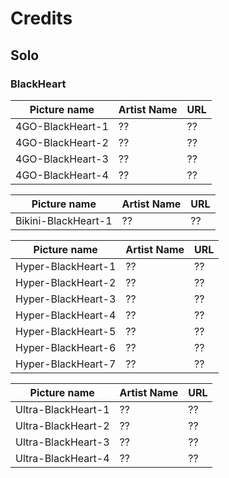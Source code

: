 # Credits

## Solo

### BlackHeart

Picture name | Artist Name | URL
-- | -- | --
4GO-BlackHeart-1 | ?? | ??
4GO-BlackHeart-2 | ?? | ??
4GO-BlackHeart-3 | ?? | ??
4GO-BlackHeart-4 | ?? | ??

Picture name | Artist Name | URL
-- | -- | --
Bikini-BlackHeart-1 | ?? | ??

Picture name | Artist Name | URL
-- | -- | --
Hyper-BlackHeart-1 | ?? | ??
Hyper-BlackHeart-2 | ?? | ??
Hyper-BlackHeart-3 | ?? | ??
Hyper-BlackHeart-4 | ?? | ??
Hyper-BlackHeart-5 | ?? | ??
Hyper-BlackHeart-6 | ?? | ??
Hyper-BlackHeart-7 | ?? | ??

Picture name | Artist Name | URL
-- | -- | --
Ultra-BlackHeart-1 | ?? | ??
Ultra-BlackHeart-2 | ?? | ??
Ultra-BlackHeart-3 | ?? | ??
Ultra-BlackHeart-4 | ?? | ??
